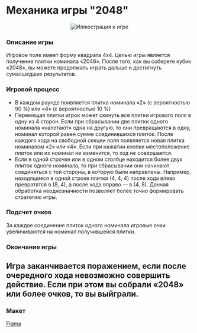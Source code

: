 # Механика игры "2048"

<p align="center">
  <img src="https://ya-praktikum.tech/api/v2/resources//1dd63c1b-5943-4701-a7fa-3876e0030096/9699b2c5-5a1d-4621-8498-c79ae5b1bb85_2048.png" alt="Иллюстрация к игре">
</p> 

### Описание игры
Игровое поле имеет форму квадрата 4x4. Целью игры является получение плитки номинала «2048». После того, как вы соберете кубик «2048», вы можете продолжать играть дальше и достигнуть сумасшедших результатов. 

### Игровой процесс
- В каждом раунде появляется плитка номинала «2» (с вероятностью 90 %) или «4» (с вероятностью 10 %)
- Перемещая плитки игрок может скинуть все плитки игрового поля в одну из 4 сторон. Если при сбрасывании две плитки одного номинала «налетают» одна на другую, то они превращаются в одну, номинал которой равен сумме соединившихся плиток. После каждого хода на свободной секции поля появляется новая плитка номиналом «2» или «4». Если при нажатии кнопки местоположение плиток или их номинал не изменится, то ход не совершается.
- Если в одной строчке или в одном столбце находится более двух плиток одного номинала, то при сбрасывании они начинают соединяться с той стороны, в которую были направлены. Например, находящиеся в одной строке плитки (4, 4, 4) после хода влево превратятся в (8, 4), а после хода вправо — в (4, 8). Данная обработка неоднозначности позволяет более точно формировать стратегию игры.

### Подсчет очков 
За каждое соединение плиток одного номинала игровые очки увеличиваются на номинал получившейся плитки.

### Окончание игры
Игра заканчивается поражением, если после очередного хода невозможно совершить действие. Если при этом вы собрали «2048» или более очков, то вы выйграли.
---

### Макет
[Figma ](https://www.figma.com/file/Wpd0vavUldz6d4aXXM1caI/Chillout2048?node-id=1-61&t=1c5Rj3cksNzztPL5-0)
